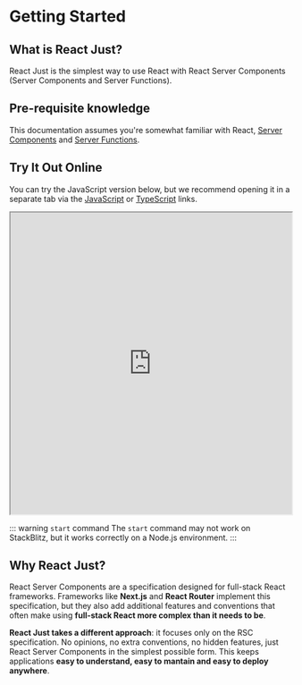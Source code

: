 # Getting Started

## What is React Just?

React Just is the simplest way to use React with React Server Components (Server Components and Server Functions).

## Pre-requisite knowledge

This documentation assumes you're somewhat familiar with React, [Server Components](https://react.dev/reference/rsc/server-components) and [Server Functions](https://react.dev/reference/rsc/server-functions).

## Try It Out Online

You can try the JavaScript version below, but we recommend opening it in a separate tab via the [JavaScript](https://stackblitz.com/github/almadoro/react-just/tree/main/templates/node-js?file=src%2Findex.jsx&startScript=dev) or [TypeScript](https://stackblitz.com/github/almadoro/react-just/tree/main/templates/node-ts?file=src%2Findex.tsx&startScript=dev) links.

<iframe src="https://stackblitz.com/github/almadoro/react-just/tree/main/templates/node-js?ctl=1&embed=1&file=src%2Findex.jsx&startScript=dev&terminalHeight=18" width="100%" height="540px"></iframe>

::: warning `start` command
The `start` command may not work on StackBlitz, but it works correctly on a Node.js environment.
:::

## Why React Just?

React Server Components are a specification designed for full-stack React frameworks. Frameworks like **Next.js** and **React Router** implement this specification, but they also add additional features and conventions that often make using **full-stack React more complex than it needs to be**.

**React Just takes a different approach**: it focuses only on the RSC specification. No opinions, no extra conventions, no hidden features, just React Server Components in the simplest possible form. This keeps applications **easy to understand, easy to mantain and easy to deploy anywhere**.
